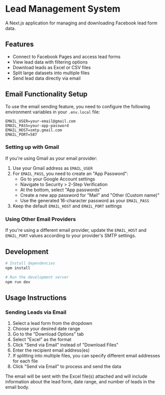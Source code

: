 # Lead Management System

A Next.js application for managing and downloading Facebook lead form data.

## Features

- Connect to Facebook Pages and access lead forms
- View lead data with filtering options
- Download leads as Excel or CSV files
- Split large datasets into multiple files
- Send lead data directly via email

## Email Functionality Setup

To use the email sending feature, you need to configure the following environment variables in your `.env.local` file:

```
EMAIL_USER=your-email@gmail.com
EMAIL_PASS=your-app-password
EMAIL_HOST=smtp.gmail.com
EMAIL_PORT=587
```

### Setting up with Gmail

If you're using Gmail as your email provider:

1. Use your Gmail address as `EMAIL_USER`
2. For `EMAIL_PASS`, you need to create an "App Password":
   - Go to your Google Account settings
   - Navigate to Security > 2-Step Verification
   - At the bottom, select "App passwords"
   - Create a new app password for "Mail" and "Other (Custom name)"
   - Use the generated 16-character password as your `EMAIL_PASS`
3. Keep the default `EMAIL_HOST` and `EMAIL_PORT` settings

### Using Other Email Providers

If you're using a different email provider, update the `EMAIL_HOST` and `EMAIL_PORT` values according to your provider's SMTP settings.

## Development

```bash
# Install dependencies
npm install

# Run the development server
npm run dev
```

## Usage Instructions

### Sending Leads via Email

1. Select a lead form from the dropdown
2. Choose your desired date range
3. Go to the "Download Options" tab
4. Select "Excel" as the format
5. Click "Send via Email" instead of "Download Files"
6. Enter the recipient email address(es)
7. If splitting into multiple files, you can specify different email addresses for each file
8. Click "Send via Email" to process and send the data

The email will be sent with the Excel file(s) attached and will include information about the lead form, date range, and number of leads in the email body. 